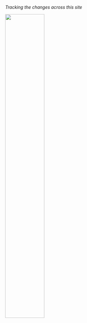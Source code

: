 _Tracking the changes across this site_

<img src="~/assets/0c7b7bd6de1525cecb762d4f3de34ea1.gif" width="50%"/>

